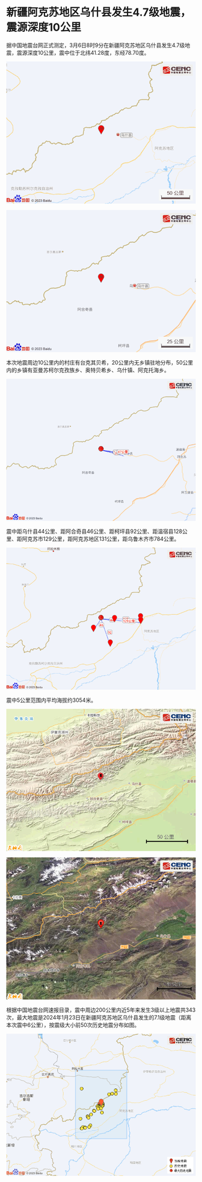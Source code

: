 # 新疆阿克苏地区乌什县发生4.7级地震，震源深度10公里

据中国地震台网正式测定，3月6日8时9分在新疆阿克苏地区乌什县发生4.7级地震，震源深度10公里，震中位于北纬41.28度，东经78.70度。

![0c9d835bde250c6ea670f0d5d9cb280e.jpg](https://raw.githubusercontent.com/qqhsx/qqnews_image/main/2024/03/06/新疆阿克苏地区乌什县发生4.7级地震，震源深度10公里/0c9d835bde250c6ea670f0d5d9cb280e.jpg)

![9a7b75595fae86a4ea8ac1dadba9284b.jpg](https://raw.githubusercontent.com/qqhsx/qqnews_image/main/2024/03/06/新疆阿克苏地区乌什县发生4.7级地震，震源深度10公里/9a7b75595fae86a4ea8ac1dadba9284b.jpg)

本次地震周边10公里内的村庄有台克其贝希，20公里内无乡镇驻地分布，50公里内的乡镇有亚曼苏柯尔克孜族乡、奥特贝希乡、乌什镇、阿克托海乡。

![4089682eb816194e8ab78ff45daddfe1.jpg](https://raw.githubusercontent.com/qqhsx/qqnews_image/main/2024/03/06/新疆阿克苏地区乌什县发生4.7级地震，震源深度10公里/4089682eb816194e8ab78ff45daddfe1.jpg)

震中距乌什县44公里、距阿合奇县46公里、距柯坪县92公里、距温宿县128公里、距阿克苏市129公里，距阿克苏地区131公里，距乌鲁木齐市784公里。

![ecb779076e1c7ad26973ba393282da47.jpg](https://raw.githubusercontent.com/qqhsx/qqnews_image/main/2024/03/06/新疆阿克苏地区乌什县发生4.7级地震，震源深度10公里/ecb779076e1c7ad26973ba393282da47.jpg)

震中5公里范围内平均海拔约3054米。

![b9f4dee114fa5520fbeff14a07424b6d.jpg](https://raw.githubusercontent.com/qqhsx/qqnews_image/main/2024/03/06/新疆阿克苏地区乌什县发生4.7级地震，震源深度10公里/b9f4dee114fa5520fbeff14a07424b6d.jpg)

![953c4b25bdcd53fd6458ba9f903288a8.jpg](https://raw.githubusercontent.com/qqhsx/qqnews_image/main/2024/03/06/新疆阿克苏地区乌什县发生4.7级地震，震源深度10公里/953c4b25bdcd53fd6458ba9f903288a8.jpg)

根据中国地震台网速报目录，震中周边200公里内近5年来发生3级以上地震共343次，最大地震是2024年1月23日在新疆阿克苏地区乌什县发生的7.1级地震（距离本次震中6公里），按震级大小前50次历史地震分布如图。

![0b53aa5ebd59d2c7b6c7ad894f6f6498.jpg](https://raw.githubusercontent.com/qqhsx/qqnews_image/main/2024/03/06/新疆阿克苏地区乌什县发生4.7级地震，震源深度10公里/0b53aa5ebd59d2c7b6c7ad894f6f6498.jpg)

